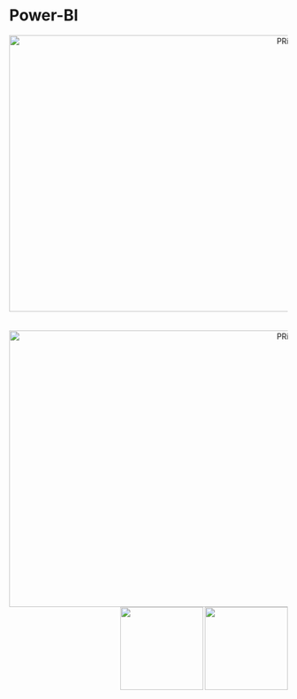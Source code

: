 # Power-BI

<div align="center">
<img align="center" alt="PRi-pic" height="500" width="1000" src="https://github.com/PriPrazeress/PriPrazeress/assets/136395423/e55a7e28-0293-4192-b62d-e87546b63aa4"/>
<br>
  <br>
  <br>
<div align="center">
<img align="center" alt="PRi-pic" height="500" width="1000" src="https://github.com/PriPrazeress/PriPrazeress/assets/136395423/7dbffc42-5648-42ef-b93b-f9433629f073"/>



<img align='right' src='https://github.com/Rishit-dagli/Rishit-dagli/blob/master/images/octocat-anime.gif' width='150'>

<img align='right' src='https://github.com/Rishit-dagli/Rishit-dagli/blob/master/images/Hi.gif' width='150'>


